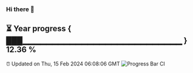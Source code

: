 ### Hi there 👋
⏳ Year progress { ███▁▁▁▁▁▁▁▁▁▁▁▁▁▁▁▁▁▁▁▁▁▁▁▁▁▁▁ } 12.36 %
---
⏰ Updated on Thu, 15 Feb 2024 06:08:06 GMT
![Progress Bar CI](https://github.com/Moyi321/Moyi321/workflows/Progress%20Bar%20CI/badge.svg)
